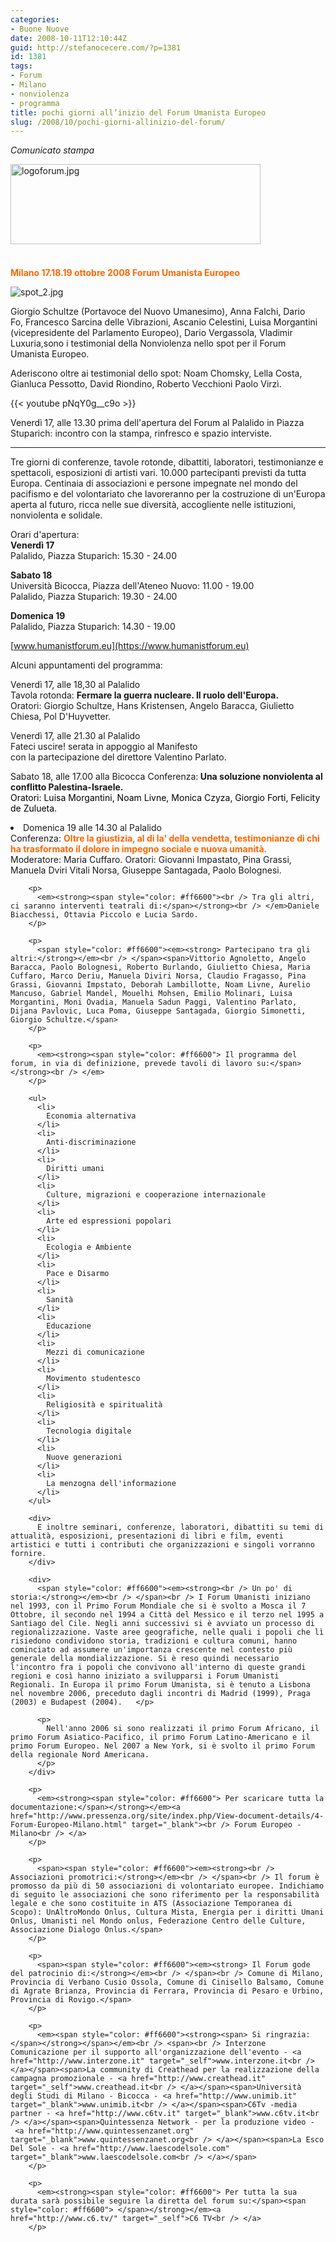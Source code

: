 ```yaml
---
categories:
- Buone Nuove
date: 2008-10-11T12:10:44Z
guid: http://stefanocecere.com/?p=1381
id: 1381
tags:
- Forum
- Milano
- nonviolenza
- programma
title: pochi giorni all’inizio del Forum Umanista Europeo
slug: /2008/10/pochi-giorni-allinizio-del-forum/
---
```


_Comunicato stampa_

<div>
  <img title="logoforum.jpg" src="http://www.pressenza.org/site/images/stories/FORUM_MILANO/logoforum.jpg" alt="logoforum.jpg" width="400" height="128" /> <br /> <strong><br /> <span style="color: #ff6600"><br /> Milano 17.18.19 ottobre 2008 Forum Umanista Europeo</span></strong>
</div>

![spot_2.jpg](http://www.pressenza.org/site/images/stories/FORUM_MILANO/spot_2.jpg "spot_2.jpg")

Giorgio Schultze (Portavoce del Nuovo Umanesimo), Anna Falchi, Dario Fo, Francesco Sarcina delle Vibrazioni, Ascanio Celestini, Luisa Morgantini (vicepresidente del Parlamento Europeo), Dario Vergassola, Vladimir Luxuria,sono i testimonial della Nonviolenza nello spot per il Forum Umanista Europeo.

Aderiscono oltre ai testimonial dello spot: Noam Chomsky, Lella Costa, Gianluca Pessotto, David Riondino, Roberto Vecchioni Paolo Virzì.

{{< youtube pNqY0g__c9o >}}

Venerdì 17, alle 13.30 prima dell'apertura del Forum al Palalido in Piazza Stuparich: incontro con la stampa, rinfresco e spazio interviste.

---

Tre giorni di conferenze, tavole rotonde, dibattiti, laboratori, testimonianze e spettacoli, esposizioni di artisti vari. 10.000 partecipanti previsti da tutta Europa. Centinaia di associazioni e persone impegnate nel mondo del pacifismo e del volontariato che lavoreranno per la costruzione di un'Europa aperta al futuro, ricca nelle sue diversità, accogliente nelle istituzioni, nonviolenta e solidale.

Orari d'apertura:  
**Venerdì 17**  
Palalido, Piazza Stuparich: 15.30 - 24.00 

**Sabato 18**  
Università Bicocca, Piazza dell'Ateneo Nuovo: 11.00 - 19.00  
Palalido, Piazza Stuparich: 19.30 - 24.00

**Domenica 19**  
Palalido, Piazza Stuparich: 14.30 - 19.00


[www.humanistforum.eu](https://www.humanistforum.eu)


Alcuni appuntamenti del programma:

Venerdì 17, alle 18,30 al Palalido  
Tavola rotonda: **Fermare la guerra nucleare. Il ruolo dell'Europa.**  
Oratori: Giorgio Schultze, Hans Kristensen, Angelo Baracca, Giulietto Chiesa, Pol D'Huyvetter.

Venerdì 17, alle 21.30 al Palalido  
Fateci uscire! serata in appoggio al Manifesto</span></strong><br /> con la partecipazione del direttore Valentino Parlato.
            
Sabato 18, alle 17.00 alla Bicocca
Conferenza:<strong> Una soluzione nonviolenta al conflitto Palestina-Israele.<br /> <span style="color: #000000;font-weight: normal">Oratori: Luisa Morgantini, Noam Livne, Monica Czyza, Giorgio Forti, Felicity de Zulueta.</span></strong></span>
          </li>
          <li>
            <span>Domenica 19 alle 14.30 al Palalido<br /> Conferenza: <span style="color: #ff6600"><strong>Oltre la giustizia, al di la' della vendetta, testimonianze di chi ha trasformato il dolore in impegno sociale e nuova umanità.<br /> </strong></span>Moderatore: Maria Cuffaro. Oratori: Giovanni Impastato, Pina Grassi, Manuela Dviri Vitali Norsa, Giuseppe Santagada, Paolo Bolognesi.<br /> </span>
          </li>
        </ul>
        
        <p>
          <em><strong><span style="color: #ff6600"><br /> Tra gli altri, ci saranno interventi teatrali di:</span></strong><br /> </em>Daniele Biacchessi, Ottavia Piccolo e Lucia Sardo.
        </p>
        
        <p>
          <span style="color: #ff6600"><em><strong> Partecipano tra gli altri:</strong></em><br /> </span><span>Vittorio Agnoletto, Angelo Baracca, Paolo Bolognesi, Roberto Burlando, Giulietto Chiesa, Maria Cuffaro, Marco Deriu, Manuela Diviri Norsa, Claudio Fragasso, Pina Grassi, Giovanni Impstato, Deborah Lambillotte, Noam Livne, Aurelio Mancuso, Gabriel Mandel, Mouelhi Mohsen, Emilio Molinari, Luisa Morgantini, Moni Ovadia, Manuela Sadun Paggi, Valentino Parlato, Dijana Pavlovic, Luca Poma, Giuseppe Santagada, Giorgio Simonetti, Giorgio Schultze.</span>
        </p>
        
        <p>
          <em><strong><span style="color: #ff6600"> Il programma del forum, in via di definizione, prevede tavoli di lavoro su:</span></strong><br /> </em>
        </p>
        
        <ul>
          <li>
            Economia alternativa
          </li>
          <li>
            Anti-discriminazione
          </li>
          <li>
            Diritti umani
          </li>
          <li>
            Culture, migrazioni e cooperazione internazionale
          </li>
          <li>
            Arte ed espressioni popolari
          </li>
          <li>
            Ecologia e Ambiente
          </li>
          <li>
            Pace e Disarmo
          </li>
          <li>
            Sanità
          </li>
          <li>
            Educazione
          </li>
          <li>
            Mezzi di comunicazione
          </li>
          <li>
            Movimento studentesco
          </li>
          <li>
            Religiosità e spiritualità
          </li>
          <li>
            Tecnologia digitale
          </li>
          <li>
            Nuove generazioni
          </li>
          <li>
            La menzogna dell'informazione
          </li>
        </ul>
        
        <div>
          E inoltre seminari, conferenze, laboratori, dibattiti su temi di attualità, esposizioni, presentazioni di libri e film, eventi artistici e tutti i contributi che organizzazioni e singoli vorranno fornire.
        </div>
        
        <div>
          <span style="color: #ff6600"><em><strong><br /> Un po' di storia:</strong></em><br /> </span><br /> I Forum Umanisti iniziano nel 1993, con il Primo Forum Mondiale che si è svolto a Mosca il 7 Ottobre, il secondo nel 1994 a Città del Messico e il terzo nel 1995 a Santiago del Cile. Negli anni successivi si è avviato un processo di regionalizzazione. Vaste aree geografiche, nelle quali i popoli che lì risiedono condividono storia, tradizioni e cultura comuni, hanno cominciato ad assumere un'importanza crescente nel contesto più generale della mondializzazione. Si è reso quindi necessario l'incontro fra i popoli che convivono all'interno di queste grandi regioni e così hanno iniziato a svilupparsi i Forum Umanisti Regionali. In Europa il primo Forum Umanista, si è tenuto a Lisbona nel novembre 2006, preceduto dagli incontri di Madrid (1999), Praga (2003) e Budapest (2004).   </p> 
          
          <p>
            Nell'anno 2006 si sono realizzati il primo Forum Africano, il primo Forum Asiatico-Pacifico, il primo Forum Latino-Americano e il primo Forum Europeo. Nel 2007 a New York, si è svolto il primo Forum della regionale Nord Americana.
          </p>
        </div>
        
        <p>
          <em><strong><span style="color: #ff6600"> Per scaricare tutta la documentazione:</span></strong></em><a href="http://www.pressenza.org/site/index.php/View-document-details/4-Forum-Europeo-Milano.html" target="_blank"><br /> Forum Europeo - Milano<br /> </a>
        </p>
        
        <p>
          <span><span style="color: #ff6600"><em><strong><br /> Associazioni promotrici:</strong></em><br /> </span><br /> Il forum è promosso da più di 50 associazioni di volontariato europee. Indichiamo di seguito le associazioni che sono riferimento per la responsabilità legale e che sono costituite in ATS (Associazione Temporanea di Scopo): UnAltroMondo Onlus, Cultura Mista, Energia per i diritti Umani Onlus, Umanisti nel Mondo onlus, Federazione Centro delle Culture, Associazione Dialogo Onlus.</span>
        </p>
        
        <p>
          <span><span style="color: #ff6600"><em><strong> Il Forum gode del patrocinio di:</strong></em><br /> </span><br /> Comune di Milano, Provincia di Verbano Cusio Ossola, Comune di Cinisello Balsamo, Comune di Agrate Brianza, Provincia di Ferrara, Provincia di Pesaro e Urbino, Provincia di Rovigo.</span>
        </p>
        
        <p>
          <em><span style="color: #ff6600"><strong><span> Si ringrazia:</span></strong></span></em><br /> <span><br /> Interzone Comunicazione per il supporto all'organizzazione dell'evento - <a href="http://www.interzone.it" target="_self">www.interzone.it<br /> </a></span><span>La community di Creathead per la realizzazione della campagna promozionale - <a href="http://www.creathead.it" target="_self">www.creathead.it<br /> </a></span><span>Università degli Studi di Milano - Bicocca - <a href="http://www.unimib.it" target="_blank">www.unimib.it<br /> </a></span><span>C6Tv -media partner - <a href="http://www.c6tv.it" target="_blank">www.c6tv.it<br /> </a></span><span>Quintessenza Network - per la produzione video - <a href="http://www.quintessenzanet.org" target="_blank">www.quintessenzanet.org<br /> </a></span><span>La Esco Del Sole - <a href="http://www.laescodelsole.com" target="_blank">www.laescodelsole.com<br /> </a></span>
        </p>
        
        <p>
          <em><strong><span style="color: #ff6600"> Per tutta la sua durata sarà possibile seguire la diretta del forum su:</span><span style="color: #ff6600"> </span></strong></em><a href="http://www.c6.tv/" target="_self">C6 TV<br /> </a>
        </p>